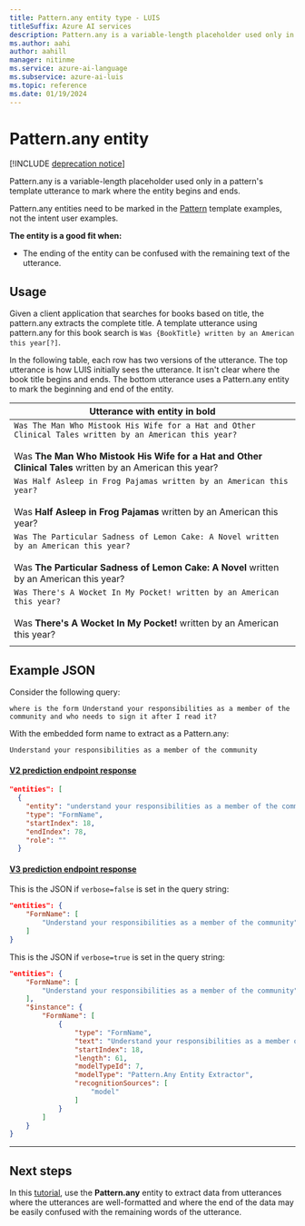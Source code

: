 ```yaml
---
title: Pattern.any entity type - LUIS
titleSuffix: Azure AI services
description: Pattern.any is a variable-length placeholder used only in a pattern's template utterance to mark where the entity begins and ends.
ms.author: aahi
author: aahill
manager: nitinme
ms.service: azure-ai-language
ms.subservice: azure-ai-luis
ms.topic: reference
ms.date: 01/19/2024
---
```

# Pattern.any entity

[!INCLUDE [deprecation notice](./includes/deprecation-notice.md)]


Pattern.any is a variable-length placeholder used only in a pattern's template utterance to mark where the entity begins and ends.  

Pattern.any entities need to be marked in the [Pattern](luis-how-to-model-intent-pattern.md) template examples, not the intent user examples.

**The entity is a good fit when:**

* The ending of the entity can be confused with the remaining text of the utterance.

## Usage

Given a client application that searches for books based on title, the pattern.any extracts the complete title. A template utterance using pattern.any for this book search is `Was {BookTitle} written by an American this year[?]`.

In the following table, each row has two versions of the utterance. The top utterance is how LUIS initially sees the utterance. It isn't clear where the book title begins and ends. The bottom utterance uses a Pattern.any entity to mark the beginning and end of the entity.

|Utterance with entity in bold|
|--|
|`Was The Man Who Mistook His Wife for a Hat and Other Clinical Tales written by an American this year?`<br><br>Was **The Man Who Mistook His Wife for a Hat and Other Clinical Tales** written by an American this year?|
|`Was Half Asleep in Frog Pajamas written by an American this year?`<br><br>Was **Half Asleep in Frog Pajamas** written by an American this year?|
|`Was The Particular Sadness of Lemon Cake: A Novel written by an American this year?`<br><br>Was **The Particular Sadness of Lemon Cake: A Novel** written by an American this year?|
|`Was There's A Wocket In My Pocket! written by an American this year?`<br><br>Was **There's A Wocket In My Pocket!** written by an American this year?|
||



## Example JSON

Consider the following query:

`where is the form Understand your responsibilities as a member of the community and who needs to sign it after I read it?`

With the embedded form name to extract as a Pattern.any:

`Understand your responsibilities as a member of the community`

#### [V2 prediction endpoint response](#tab/V2)

```JSON
"entities": [
  {
    "entity": "understand your responsibilities as a member of the community",
    "type": "FormName",
    "startIndex": 18,
    "endIndex": 78,
    "role": ""
  }
```


#### [V3 prediction endpoint response](#tab/V3)

This is the JSON if `verbose=false` is set in the query string:

```json
"entities": {
    "FormName": [
        "Understand your responsibilities as a member of the community"
    ]
}
```

This is the JSON if `verbose=true` is set in the query string:

```json
"entities": {
    "FormName": [
        "Understand your responsibilities as a member of the community"
    ],
    "$instance": {
        "FormName": [
            {
                "type": "FormName",
                "text": "Understand your responsibilities as a member of the community",
                "startIndex": 18,
                "length": 61,
                "modelTypeId": 7,
                "modelType": "Pattern.Any Entity Extractor",
                "recognitionSources": [
                    "model"
                ]
            }
        ]
    }
}
```

* * *

## Next steps

In this [tutorial](luis-how-to-model-intent-pattern.md), use the **Pattern.any** entity to extract data from utterances where the utterances are well-formatted and where the end of the data may be easily confused with the remaining words of the utterance.
